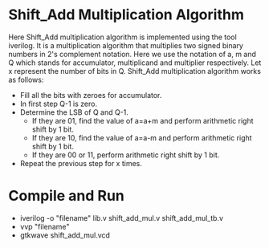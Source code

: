 # Shift_Add Multiplication Algorithm 

Here Shift_Add multiplication algorithm is implemented using the tool iverilog. It is a multiplication algorithm that multiplies two signed binary numbers in 2's complement notation. Here we use the notation of a, m and Q which stands for accumulator, multiplicand and multiplier respectively. Let x represent the number of bits in Q. Shift_Add multiplication algorithm works as follows:  
- Fill all the bits with zeroes for accumulator. 
- In first step Q-1 is zero.
- Determine the LSB of Q and Q-1. 
    - If they are 01, find the value of a=a+m and perform arithmetic right shift by 1 bit.
    - If they are 10, find the value of a=a-m and perform arithmetic right shift by 1 bit.
    - If they are 00 or 11, perform arithmetic right shift by 1 bit.
- Repeat the previous step for x times. 

# Compile and Run 

- iverilog -o "filename" lib.v shift_add_mul.v shift_add_mul_tb.v 
- vvp "filename"
- gtkwave shift_add_mul.vcd
